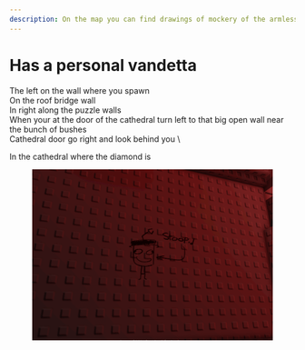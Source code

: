 ```yaml
---
description: On the map you can find drawings of mockery of the armless detective
---
```


# Has a personal vandetta

The left on the wall where you spawn
\
On the roof bridge wall
\
In right along the puzzle walls
&#x20;\
When your at the door of the cathedral turn left to that big open wall near the bunch of bushes
\
Cathedral door go right and look behind you
\

In the cathedral where the diamond is

<figure><img src="../../.gitbook/assets/file4 (2).png" alt="" width="563"><figcaption></figcaption></figure>
